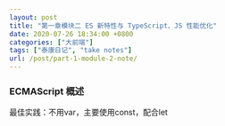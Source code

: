 ```yaml
---
layout: post
title: "第一章模块二 ES 新特性与 TypeScript、JS 性能优化"
date: 2020-07-26 18:34:00 +0800
categories: ["大前端"]
tags: ["泰康日记", "take notes"]
url: /post/part-1-module-2-note/
---
```


### ECMAScript 概述

最佳实践：不用var，主要使用const，配合let
